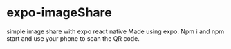 # expo-imageShare
simple image share with expo react native
Made using expo. Npm i and npm start and use your phone to scan the QR code.
